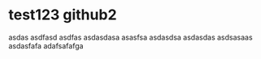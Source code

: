 # test123 github2
asdas
asdfasd
asdfas
asdasdasa
asasfsa
asdasdsa
asdasdas
asdsasaas
asdasfafa
adafsafafga
